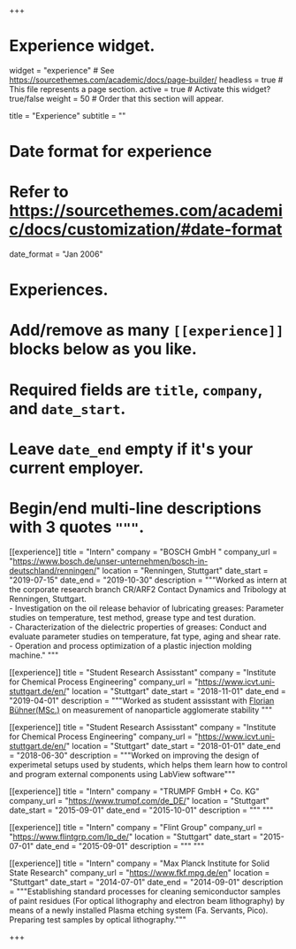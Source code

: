 +++
# Experience widget.
widget = "experience"  # See https://sourcethemes.com/academic/docs/page-builder/
headless = true  # This file represents a page section.
active = true  # Activate this widget? true/false
weight = 50  # Order that this section will appear.

title = "Experience"
subtitle = ""

# Date format for experience
#   Refer to https://sourcethemes.com/academic/docs/customization/#date-format
date_format = "Jan 2006"

# Experiences.
#   Add/remove as many `[[experience]]` blocks below as you like.
#   Required fields are `title`, `company`, and `date_start`.
#   Leave `date_end` empty if it's your current employer.
#   Begin/end multi-line descriptions with 3 quotes `"""`.
[[experience]]
  title = "Intern"
  company = "BOSCH GmbH "
  company_url = "https://www.bosch.de/unser-unternehmen/bosch-in-deutschland/renningen/"
  location = "Renningen, Stuttgart"
  date_start = "2019-07-15"
  date_end = "2019-10-30"
  description = """Worked as intern at the corporate research branch CR/ARF2 Contact Dynamics and Tribology at Renningen, Stuttgart.<br/>
		- Investigation on the oil release behavior of lubricating greases: Parameter studies on temperature, test method, grease type and test duration.<br/>
		- Characterization of the dielectric properties of greases: Conduct and evaluate parameter studies on temperature, fat type, aging and shear rate.<br/>
		- Operation and process optimization of a plastic injection molding machine."
  """

[[experience]]
  title = "Student Research Assisstant"
  company = "Institute for Chemical Process Engineering"
  company_url = "https://www.icvt.uni-stuttgart.de/en/"
  location = "Stuttgart"
  date_start = "2018-11-01"
  date_end = "2019-04-01"
  description = """Worked as student assisstant with [Florian Bühner(MSc.)](https://www.icvt.uni-stuttgart.de/institut/team/Buehner/) on measurement of nanoparticle agglomerate stability """


[[experience]]
  title = "Student Research Assisstant"
  company = "Institute for Chemical Process Engineering"
  company_url = "https://www.icvt.uni-stuttgart.de/en/"
  location = "Stuttgart"
  date_start = "2018-01-01"
  date_end = "2018-06-30"
  description = """Worked on improving the design of experimetal setups used by students, which helps them learn how to control and program external components using LabView software"""
  

[[experience]]
  title = "Intern"
  company = "TRUMPF GmbH + Co. KG"
  company_url = "https://www.trumpf.com/de_DE/"
  location = "Stuttgart"
  date_start = "2015-09-01"
  date_end = "2015-10-01"
  description = """ """  
  
  
[[experience]]
  title = "Intern"
  company = "Flint Group"
  company_url = "https://www.flintgrp.com/lp_de/"
  location = "Stuttgart"
  date_start = "2015-07-01"
  date_end = "2015-09-01"
  description = """ """  
  
  
[[experience]]
  title = "Intern"
  company = "Max Planck Institute for Solid State Research"
  company_url = "https://www.fkf.mpg.de/en"
  location = "Stuttgart"
  date_start = "2014-07-01"
  date_end = "2014-09-01"
  description = """Establishing standard processes for cleaning semiconductor samples of paint residues (For optical lithography and electron beam lithography) by means of a newly installed Plasma etching system (Fa. Servants, Pico). Preparing test samples by optical lithography."""  
  
+++
